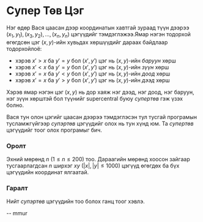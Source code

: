 Супер Төв Цэг
=============
Нэг өдөр Вася цаасан дээр координатын хавтгай зураад түүн дээрээ $(x_1, y_1), (x_3, y_2), ... , (x_n,y_n)$ цэгүүдийг тэмдэглэжээ.Ямар нэгэн тодорхой өгөгдсөн цэг $(x, y)$-ийн хувьдах хөршүүдийг дараах байдлаар тодорхойлоё:

 - хэрэв $x'>x$ ба $y'=y$ бол $(x',y')$ цэг нь $(x,y)$-ийн $баруун$ хөрш
 - хэрэв $x'<x$ ба $y'=y$ бол $(x',y')$ цэг нь $(x,y)$-ийн $зүүн$ хөрш
 - хэрэв $x'=x$ ба $y'<y$ бол $(x',y')$ цэг нь $(x,y)$-ийн $доод$ хөрш
 - хэрэв $x'=x$ ба $y'>y$ бол $(x',y')$ цэг нь $(x,y)$-ийн $дээд$ хөрш

Хэрэв ямар нэгэн цэг $(x, y)$ нь дор хаяж нэг дээд, нэг доод, нэг баруун, нэг зүүн хөрштэй бол түүнийг supercentral буюу $супер төв$ гэж үзэх болно. 

Вася тун олон цэгийг цаасан дээрээ тэмдэглэсэн тул тусгай програмын тусламжгүйгээр $супэр төв$ цэгүүдийг олох нь тун хүнд юм. Та $супер төв$ цэгүүдийг тоог олох програмыг бич.


### Оролт
Эхний мөрөнд $n$ ($1 ≤ n ≤ 200$) тоо. Дараагийн мөрөнд хоосон зайгаар тусгаарлагдсан $n$ ширхэг $x y$ ($|x|, |y| ≤ 1000$) цэгүүд өгөгдөх ба бүх цэгүүдийн координат ялгаатай.


### Гаралт
Нийт $супэр төв$ цэгүүдийн тоо болох ганц тоог хэвлэ.

-- mmur
